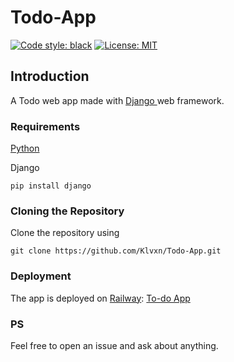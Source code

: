# Todo-App



[![Code style: black](https://img.shields.io/badge/code%20style-black-000000.svg)](https://github.com/psf/black)
[![License: MIT](https://img.shields.io/badge/License-MIT-yellow.svg)](https://opensource.org/licenses/MIT)



<h2> Introduction </h2>
A Todo web app made with <a href="djangoproject.com"> Django </a> web framework.

<h3> Requirements </h3>
<a href="python.org"> Python </a>

Django
```
pip install django
```

<h3> Cloning the Repository </h3>
Clone the repository using

```
git clone https://github.com/Klvxn/Todo-App.git
```

<h3> Deployment </h3>
The app is deployed on <a href="https://railway.app">Railway</a>:  <a href="https://todo-app.up.railway.app"> To-do App </a>

<h3> PS </h3>
Feel free to open an issue and ask about anything.
